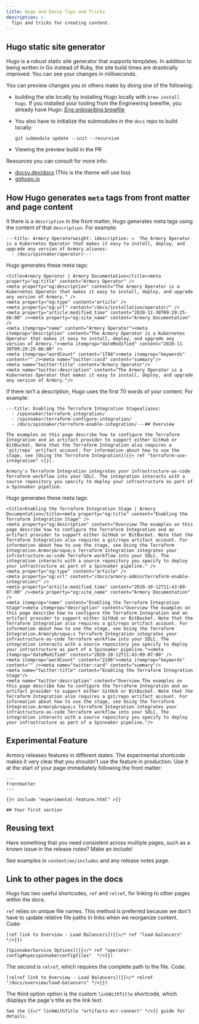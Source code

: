 ```yaml
---
title: Hugo and Docsy Tips and Tricks
description: >
  Tips and tricks for creating content.
---
```


## Hugo static site generator

Hugo is a robust static site generator that supports templates. In addition to being written in Go instead of Ruby, the site build times are drastically improved. You can see your changes in milliseconds.

You can preview changes you or others make by doing one of the following:

- building the site locally by installing Hugo locally with `brew install hugo`. If you installed your tooling from the Engineering brewfile, you already have Hugo: [Eng onboarding brewfile](https://github.com/armory-io/engineering-toolset/tree/master/software)
- You also have to initialize the submodules in the `docs` repo to build locally:

   ```
   git submodule update --init --recursive
   ```

- Viewing the preview build in the PR

Resources you can consult for more info:

- [docsy.dev/docs](https://www.docsy.dev/docs/) (This is the theme  will use too)
- [gohugo.io](https://gohugo.io/)

## How Hugo generates `meta` tags from front matter and page content

It there is a `description` in the front matter, Hugo generates meta tags using the content of that `description`. For example:

```
---title: Armory Operatorweight: 1description: >  The Armory Operator is a Kubernetes Operator that makes it easy to install, deploy, and upgrade any version of Armory.aliases:
  - /docs/spinnaker/operator/---
```

Hugo generates these meta tags:

```
<title>Armory Operator | Armory Documentation</title><meta property="og:title" content="Armory Operator" />
<meta property="og:description" content="The Armory Operator is a Kubernetes Operator that makes it easy to install, deploy, and upgrade any version of Armory." />
<meta property="og:type" content="article" />
<meta property="og:url" content="/docs/installation/operator/" />
<meta property="article:modified_time" content="2020-11-30T09:29:25-08:00" /><meta property="og:site_name" content="Armory Documentation" />
<meta itemprop="name" content="Armory Operator"><meta itemprop="description" content="The Armory Operator is a Kubernetes Operator that makes it easy to install, deploy, and upgrade any version of Armory."><meta itemprop="dateModified" content="2020-11-30T09:29:25-08:00" />
<meta itemprop="wordCount" content="1798"><meta itemprop="keywords" content="" /><meta name="twitter:card" content="summary"/>
<meta name="twitter:title" content="Armory Operator"/>
<meta name="twitter:description" content="The Armory Operator is a Kubernetes Operator that makes it easy to install, deploy, and upgrade any version of Armory."/>
```

If there isn’t a description, Hugo uses the first 70 words of your content. For example:

```
---title: Enabling the Terraform Integration Stagealiases:
  - /spinnaker/terraform_integration/
  - /spinnaker/terraform-configure-integration/
  - /docs/spinnaker/terraform-enable-integration/---## Overview

The examples on this page describe how to configure the Terraform Integration and an artifact provider to support either GitHub or BitBucket. Note that the Terraform Integration also requires a `git/repo` artifact account. For information about how to use the stage, see [Using the Terraform Integration]({{< ref "terraform-use-integration" >}}).

Armory's Terraform Integration integrates your infrastructure-as-code Terraform workflow into your SDLC. The integration interacts with a source repository you specify to deploy your infrastructure as part of a Spinnaker pipeline.
```

Hugo generates these meta tags:

```
<title>Enabling the Terraform Integration Stage | Armory Documentation</title><meta property="og:title" content="Enabling the Terraform Integration Stage" />
<meta property="og:description" content="Overview The examples on this page describe how to configure the Terraform Integration and an artifact provider to support either GitHub or BitBucket. Note that the Terraform Integration also requires a git/repo artifact account. For information about how to use the stage, see Using the Terraform Integration.Armory&rsquo;s Terraform Integration integrates your infrastructure-as-code Terraform workflow into your SDLC. The integration interacts with a source repository you specify to deploy your infrastructure as part of a Spinnaker pipeline." />
<meta property="og:type" content="article" />
<meta property="og:url" content="/docs/armory-admin/terraform-enable-integration/" />
<meta property="article:modified_time" content="2020-10-12T11:43:09-07:00" /><meta property="og:site_name" content="Armory Documentation" />
<meta itemprop="name" content="Enabling the Terraform Integration Stage"><meta itemprop="description" content="Overview The examples on this page describe how to configure the Terraform Integration and an artifact provider to support either GitHub or BitBucket. Note that the Terraform Integration also requires a git/repo artifact account. For information about how to use the stage, see Using the Terraform Integration.Armory&rsquo;s Terraform Integration integrates your infrastructure-as-code Terraform workflow into your SDLC. The integration interacts with a source repository you specify to deploy your infrastructure as part of a Spinnaker pipeline."><meta itemprop="dateModified" content="2020-10-12T11:43:09-07:00" />
<meta itemprop="wordCount" content="2196"><meta itemprop="keywords" content="" /><meta name="twitter:card" content="summary"/>
<meta name="twitter:title" content="Enabling the Terraform Integration Stage"/>
<meta name="twitter:description" content="Overview The examples on this page describe how to configure the Terraform Integration and an artifact provider to support either GitHub or BitBucket. Note that the Terraform Integration also requires a git/repo artifact account. For information about how to use the stage, see Using the Terraform Integration.Armory&rsquo;s Terraform Integration integrates your infrastructure-as-code Terraform workflow into your SDLC. The integration interacts with a source repository you specify to deploy your infrastructure as part of a Spinnaker pipeline."/>
```



## Experimental Feature

Armory releases features in different states. The experimental shortcode makes it very clear that you shouldn't use the feature in production. Use it at the start of your page immediately following the front matter:

```
---
frontmatter
---

{{< include "experimental-feature.html" >}}

## Your first section
```

## Reusing text

Have something that you need consistent across multiple pages, such as a known issue in the release notes? Make an include!

See examples in `content/en/includes` and any release notes page.

## Link to other pages in the docs

Hugo has two useful shortcodes, `ref` and `relref`, for linking to other pages within the docs.

`ref` relies on unique file names. This method is preferred because we don&#39;t have to update relative file paths in links when we reorganize content. Code:

```
[ref link to Overview - Load Balancers]({{</* ref "load-balancers" */>}})

[SpinnakerService Options]({{</* ref "operator-config#specspinnakerconfigfiles"  */>}})
```

The second is `relref`, which requires the complete path to the file. Code:

```
[relref link to Overview - Load Balancers]({{</* relref "/docs/overview/load-balancers" */>}})
```

The third option option is the custom `linkWithTitle` shortcode, which displays the page's title as the link text.

```
See the {{</* linkWithTitle "artifacts-ecr-connect" */>}} guide for details.
```
